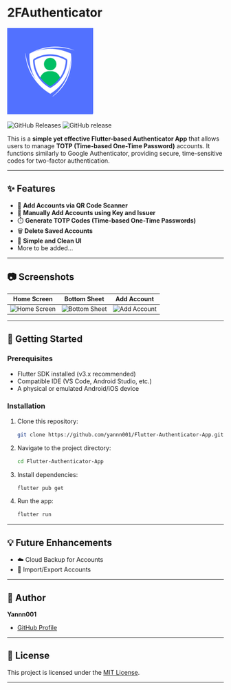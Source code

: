 # 2FAuthenticator
<p>
  <img src = "https://raw.githubusercontent.com/yannn001/Flutter-Authenticator-App/main/assets/icon.png" width= 200/>
</p>

  ![GitHub Releases](https://img.shields.io/github/downloads/yannn001/Flutter-Authenticator-App/total)
  ![GitHub release](https://img.shields.io/github/v/release/yannn001/Flutter-Authenticator-App)


This is a **simple yet effective Flutter-based Authenticator App** that allows users to manage **TOTP (Time-based One-Time Password)** accounts. It functions similarly to Google Authenticator, providing secure, time-sensitive codes for two-factor authentication.

---

## ✨ Features

- 📱 **Add Accounts via QR Code Scanner**
- 🔑 **Manually Add Accounts using Key and Issuer**
- ⏱️ **Generate TOTP Codes (Time-based One-Time Passwords)**
- 🗑️ **Delete Saved Accounts**
- 🎨 **Simple and Clean UI**
- More to be added...

---

## 📷 Screenshots

| Home Screen | Bottom Sheet | Add Account |
| --- | --- | --- |
| ![Home Screen](https://github.com/user-attachments/assets/1f7f5698-29fc-4d23-98cd-50b595737cfe) | ![Bottom Sheet](https://github.com/user-attachments/assets/4972bf7c-525d-42ee-b26c-8af29ee08d4a) | ![Add Account](https://github.com/user-attachments/assets/dc9ed715-0a55-4757-9335-793c65559aad) |

---

## 🚀 Getting Started

### Prerequisites
- Flutter SDK installed (v3.x recommended)
- Compatible IDE (VS Code, Android Studio, etc.)
- A physical or emulated Android/iOS device

### Installation

1. Clone this repository:

    ```bash
    git clone https://github.com/yannn001/Flutter-Authenticator-App.git
    ```

2. Navigate to the project directory:

    ```bash
    cd Flutter-Authenticator-App
    ```

3. Install dependencies:

    ```bash
    flutter pub get
    ```

4. Run the app:

    ```bash
    flutter run
    ```

---


## 💡 Future Enhancements

- ☁️ Cloud Backup for Accounts
- 📁 Import/Export Accounts

---

## 👤 Author

**Yannn001**  
- [GitHub Profile](https://github.com/yannn001)

---

## 📄 License

This project is licensed under the [MIT License](LICENSE).

---

